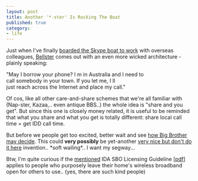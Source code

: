 ```yaml
---
layout: post
title: Another '*-ster' Is Rocking The Boat
published: true
category:
- life
---
```

Just when I've finally [boarded the Skype boat to work](/articles/2005/01/12/voice-over-ip-is-here) with overseas colleagues, [Bellster](http://www.bellster.net/web/OverView) comes out with an even more wicked architecture - plainly speaking:

"May I borrow your phone? I m in Australia and I need to  
call somebody in your town. If you let me, I ll  
just reach across the Internet and place my call."  

Of cos, like all other care-and-share schemes that we're all familiar with (Nap-ster, Kazaa,.. even antique BBS..) the whole idea is "share and you get". But since this one is closely money related, it is useful to be reminded that what you share and what you get is totally different: share local call time = get IDD call time.  
  
But before we people get too excited, better wait and see [how Big Brother may decide](http://james.seng.sg/archives/2005/01/31/thoughts_on_bellster.html). This could **very possibly** be yet-another [very nice but don't do it here](http://www.idfuel.com/index.php?p=197&more=1&c=1) invention.. \*soft wailing\*.. I want my segway...

<font>Btw, I'm quite curious if the <a href="http://james.seng.sg/archives/2005/01/31/thoughts_on_bellster.html">mentioned</a> IDA SBO Licensing Guideline [<a href="http://www.ida.gov.sg/idaweb/doc/download/I190/SBO_Guidelines-8Sep2004.pdf">pdf</a>] applies to people who purposely leave their home's wireless broadband open for others to use.. (yes, there are such kind people)</font>

